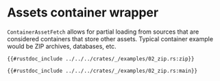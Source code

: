 # Assets container wrapper

`ContainerAssetFetch` allows for partial loading from sources that are considered
containers that store other assets. Typical container example would be ZIP archives,
databases, etc.

```rust,ignore
{{#rustdoc_include ../../../crates/_/examples/02_zip.rs:zip}}
```

```rust,ignore
{{#rustdoc_include ../../../crates/_/examples/02_zip.rs:main}}
```
